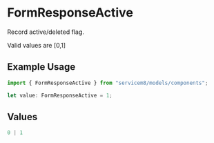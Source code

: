 # FormResponseActive

Record active/deleted flag. 

Valid values are [0,1]

## Example Usage

```typescript
import { FormResponseActive } from "servicem8/models/components";

let value: FormResponseActive = 1;
```

## Values

```typescript
0 | 1
```